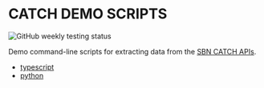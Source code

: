 # CATCH DEMO SCRIPTS

![GitHub weekly testing status](https://github.com/Small-Bodies-Node/catch-demo-scripts/actions/workflows/ci_cron_weekly.yml/badge.svg)

Demo command-line scripts for extracting data from the [SBN CATCH APIs](https://catch.astro.umd.edu/api/docs).

- [typescript](typescript/README.md)
- [python](python/README.md)
